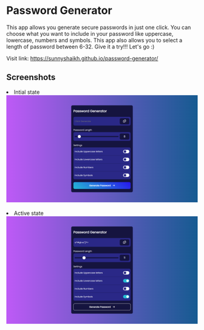 # Password Generator

This app allows you generate secure passwords in just one click. You can choose what you want to include in your password like uppercase, lowercase, numbers and symbols. This app also allows you to select a length of password between 6-32. Give it a try!!! Let's go :)

Visit link: https://sunnyshaikh.github.io/password-generator/

## Screenshots

<li>Intial state</li>
<img src="./screenshot/screenshot-1.png" alt="peview" />
</br>
</br>

<li>Active state</li>
<img src="./screenshot/screenshot-2.png" alt="peview" />
